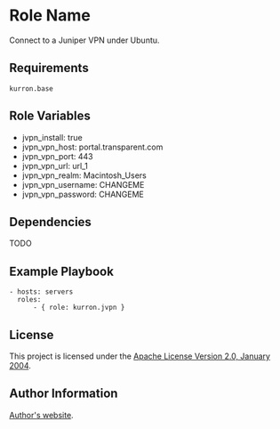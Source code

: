 Role Name
=========

Connect to a Juniper VPN under Ubuntu.

Requirements
------------

`kurron.base`

Role Variables
--------------

* jvpn_install: true
* jvpn_vpn_host: portal.transparent.com
* jvpn_vpn_port: 443
* jvpn_vpn_url: url_1
* jvpn_vpn_realm: Macintosh_Users
* jvpn_vpn_username: CHANGEME
* jvpn_vpn_password: CHANGEME

Dependencies
------------
TODO

Example Playbook
----------------

```
- hosts: servers
  roles:
      - { role: kurron.jvpn }
```

License
-------

This project is licensed under the [Apache License Version 2.0, January 2004](http://www.apache.org/licenses/).

Author Information
------------------

[Author's website](http://jvmguy.com/).
